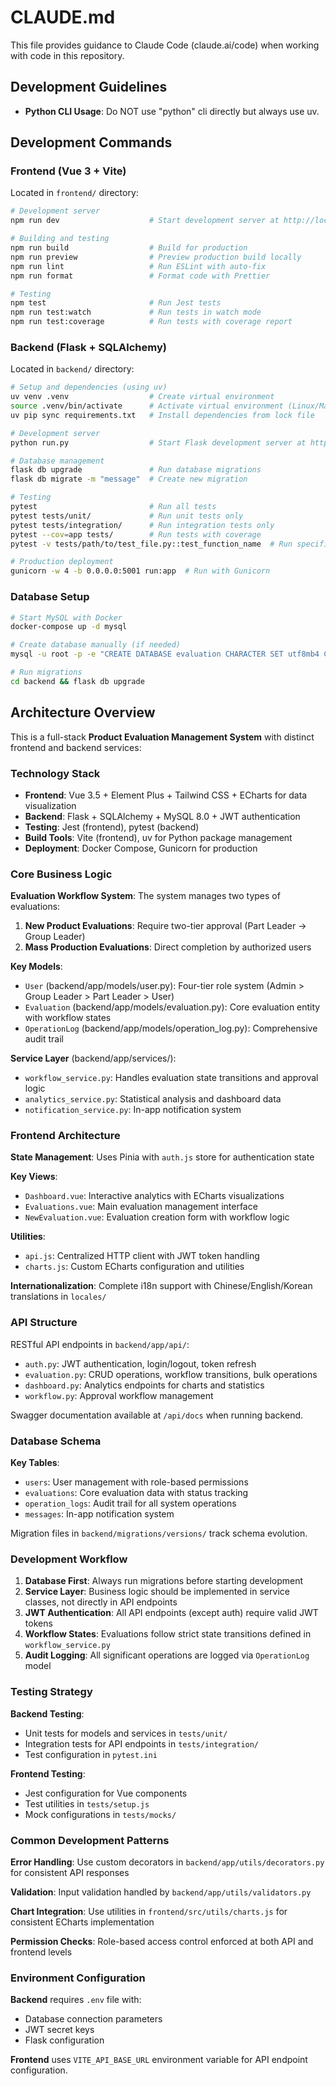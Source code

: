 # CLAUDE.md

This file provides guidance to Claude Code (claude.ai/code) when working with code in this repository.

## Development Guidelines

- **Python CLI Usage**: Do NOT use "python" cli directly but always use uv.

## Development Commands

### Frontend (Vue 3 + Vite)
Located in `frontend/` directory:

```bash
# Development server
npm run dev                    # Start development server at http://localhost:3000

# Building and testing
npm run build                  # Build for production
npm run preview                # Preview production build locally
npm run lint                   # Run ESLint with auto-fix
npm run format                 # Format code with Prettier

# Testing
npm test                       # Run Jest tests
npm run test:watch             # Run tests in watch mode
npm run test:coverage          # Run tests with coverage report
```

### Backend (Flask + SQLAlchemy)
Located in `backend/` directory:

```bash
# Setup and dependencies (using uv)
uv venv .venv                  # Create virtual environment
source .venv/bin/activate      # Activate virtual environment (Linux/Mac)
uv pip sync requirements.txt   # Install dependencies from lock file

# Development server
python run.py                  # Start Flask development server at http://localhost:5001

# Database management
flask db upgrade               # Run database migrations
flask db migrate -m "message"  # Create new migration

# Testing
pytest                         # Run all tests
pytest tests/unit/             # Run unit tests only
pytest tests/integration/      # Run integration tests only
pytest --cov=app tests/        # Run tests with coverage
pytest -v tests/path/to/test_file.py::test_function_name  # Run specific test

# Production deployment
gunicorn -w 4 -b 0.0.0.0:5001 run:app  # Run with Gunicorn
```

### Database Setup
```bash
# Start MySQL with Docker
docker-compose up -d mysql

# Create database manually (if needed)
mysql -u root -p -e "CREATE DATABASE evaluation CHARACTER SET utf8mb4 COLLATE utf8mb4_unicode_ci;"

# Run migrations
cd backend && flask db upgrade
```

## Architecture Overview

This is a full-stack **Product Evaluation Management System** with distinct frontend and backend services:

### Technology Stack
- **Frontend**: Vue 3.5 + Element Plus + Tailwind CSS + ECharts for data visualization
- **Backend**: Flask + SQLAlchemy + MySQL 8.0 + JWT authentication
- **Testing**: Jest (frontend), pytest (backend)
- **Build Tools**: Vite (frontend), uv for Python package management
- **Deployment**: Docker Compose, Gunicorn for production

### Core Business Logic

**Evaluation Workflow System**: The system manages two types of evaluations:
1. **New Product Evaluations**: Require two-tier approval (Part Leader → Group Leader)
2. **Mass Production Evaluations**: Direct completion by authorized users

**Key Models**:
- `User` (backend/app/models/user.py): Four-tier role system (Admin > Group Leader > Part Leader > User)
- `Evaluation` (backend/app/models/evaluation.py): Core evaluation entity with workflow states
- `OperationLog` (backend/app/models/operation_log.py): Comprehensive audit trail

**Service Layer** (backend/app/services/):
- `workflow_service.py`: Handles evaluation state transitions and approval logic
- `analytics_service.py`: Statistical analysis and dashboard data
- `notification_service.py`: In-app notification system

### Frontend Architecture

**State Management**: Uses Pinia with `auth.js` store for authentication state

**Key Views**:
- `Dashboard.vue`: Interactive analytics with ECharts visualizations
- `Evaluations.vue`: Main evaluation management interface
- `NewEvaluation.vue`: Evaluation creation form with workflow logic

**Utilities**:
- `api.js`: Centralized HTTP client with JWT token handling
- `charts.js`: Custom ECharts configuration and utilities

**Internationalization**: Complete i18n support with Chinese/English/Korean translations in `locales/`

### API Structure

RESTful API endpoints in `backend/app/api/`:
- `auth.py`: JWT authentication, login/logout, token refresh
- `evaluation.py`: CRUD operations, workflow transitions, bulk operations
- `dashboard.py`: Analytics endpoints for charts and statistics
- `workflow.py`: Approval workflow management

Swagger documentation available at `/api/docs` when running backend.

### Database Schema

**Key Tables**:
- `users`: User management with role-based permissions
- `evaluations`: Core evaluation data with status tracking
- `operation_logs`: Audit trail for all system operations
- `messages`: In-app notification system

Migration files in `backend/migrations/versions/` track schema evolution.

### Development Workflow

1. **Database First**: Always run migrations before starting development
2. **Service Layer**: Business logic should be implemented in service classes, not directly in API endpoints
3. **JWT Authentication**: All API endpoints (except auth) require valid JWT tokens
4. **Workflow States**: Evaluations follow strict state transitions defined in `workflow_service.py`
5. **Audit Logging**: All significant operations are logged via `OperationLog` model

### Testing Strategy

**Backend Testing**:
- Unit tests for models and services in `tests/unit/`
- Integration tests for API endpoints in `tests/integration/`
- Test configuration in `pytest.ini`

**Frontend Testing**:
- Jest configuration for Vue components
- Test utilities in `tests/setup.js`
- Mock configurations in `tests/mocks/`

### Common Development Patterns

**Error Handling**: Use custom decorators in `backend/app/utils/decorators.py` for consistent API responses

**Validation**: Input validation handled by `backend/app/utils/validators.py`

**Chart Integration**: Use utilities in `frontend/src/utils/charts.js` for consistent ECharts implementation

**Permission Checks**: Role-based access control enforced at both API and frontend levels

### Environment Configuration

**Backend** requires `.env` file with:
- Database connection parameters
- JWT secret keys
- Flask configuration

**Frontend** uses `VITE_API_BASE_URL` environment variable for API endpoint configuration.
